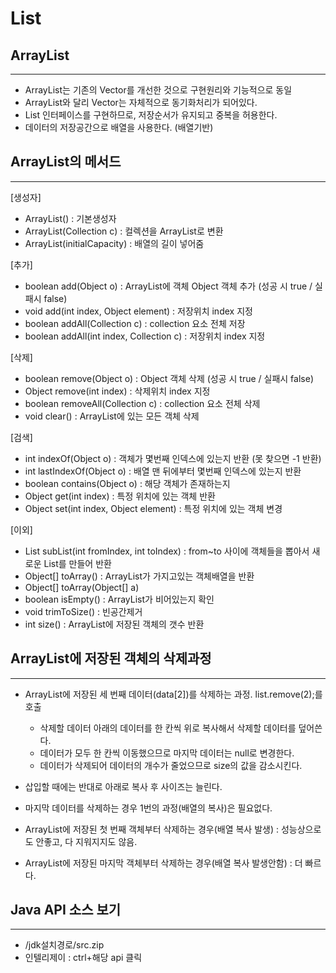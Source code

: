 List
====================


ArrayList 
----------
*****

* ArrayList는 기존의 Vector를 개선한 것으로 구현원리와 기능적으로 동일
* ArrayList와 달리 Vector는 자체적으로 동기화처리가 되어있다.
* List 인터페이스를 구현하므로, 저장순서가 유지되고 중복을 허용한다.
* 데이터의 저장공간으로 배열을 사용한다. (배열기반)


ArrayList의 메서드
-----------
*****

[생성자]
* ArrayList() : 기본생성자
* ArrayList(Collection c) : 컬렉션을 ArrayList로 변환
* ArrayList(initialCapacity) : 배열의 길이 넣어줌


[추가]
* boolean add(Object o) : ArrayList에 객체 Object 객체 추가 (성공 시 true / 실패시 false)
* void add(int index, Object element) :  저장위치 index 지정
* boolean addAll(Collection c) : collection 요소 전체 저장
* boolean addAll(int index, Collection c) : 저장위치 index 지정

[삭제]
* boolean remove(Object o) : Object 객체 삭제 (성공 시 true / 실패시 false)
* Object remove(int index) : 삭제위치 index 지정
* boolean removeAll(Collection c) : collection 요소 전체 삭제
* void clear() : ArrayList에 있는 모든 객체 삭제

[검색]
* int indexOf(Object o) : 객체가 몇번째 인덱스에 있는지 반환 (못 찾으면 -1 반환)
* int lastIndexOf(Object o) : 배열 맨 뒤에부터 몇번째 인덱스에 있는지 반환
* boolean contains(Object o) : 해당 객체가 존재하는지
* Object get(int index) : 특정 위치에 있는 객체 반환
* Object set(int index, Object element) : 특정 위치에 있는 객체 변경

[이외]
* List subList(int fromIndex, int toIndex) : from~to 사이에 객체들을 뽑아서 새로운 List를 만들어 반환
* Object[] toArray() : ArrayList가 가지고있는 객체배열을 반환
* Object[] toArray(Object[] a) 
* boolean isEmpty() : ArrayList가 비어있는지 확인
* void trimToSize() : 빈공간제거
* int size() : ArrayList에 저장된 객체의 갯수 반환


ArrayList에 저장된 객체의 삭제과정
-------------
*****

* ArrayList에 저장된 세 번째 데이터(data[2])를 삭제하는 과정. list.remove(2);를 호출
  * 삭제할 데이터 아래의 데이터를 한 칸씩 위로 복사해서 삭제할 데이터를 덮어쓴다.
  * 데이터가 모두 한 칸씩 이동했으므로 마지막 데이터는 null로 변경한다.
  * 데이터가 삭제되어 데이터의 개수가 줄었으므로 size의 값을 감소시킨다.
* 삽입할 때에는 반대로 아래로 복사 후 사이즈는 늘린다.
* 마지막 데이터를 삭제하는 경우 1번의 과정(배열의 복사)은 필요없다.


* ArrayList에 저장된 첫 번째 객체부터 삭제하는 경우(배열 복사 발생) : 성능상으로도 안좋고, 다 지워지지도 않음.
* ArrayList에 저장된 마지막 객체부터 삭제하는 경우(배열 복사 발생안함) : 더 빠르다.


Java API 소스 보기
----------------
*****

* /jdk설치경로/src.zip
* 인텔리제이 : ctrl+해당 api 클릭